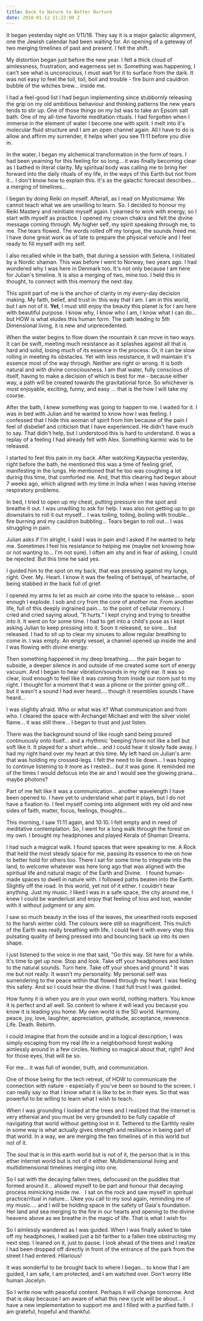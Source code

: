 ```yaml
---
title: Back to Nature to Better Nurture
date: 2018-01-12 11:22:00 Z
---
```


It began yesterday night on 1/11/18. They say it is a major galactic alignment, one the Jewish calendar had been waiting for. An opening of a gateway of two merging timelines of past and present. I felt the shift.

My distortion began just before the new year. I felt a thick cloud of aimlessness, frustration, and eagerness set in. Something was happening, I can't see what is unconscious, I must wait for it to surface from the dark. It was not easy to feel the toil, toil, boil and trouble - fire burn and cauldron bubble of the witches brew... inside me.

I had a feel-good list I had begun implementing since stubbornly releasing the grip on my old ambitious behaviour and thinking patterns the new years tends to stir up. One of those things on my list was to take an Epsom salt bath. One of my all-time favorite meditation rituals. I had forgotten when I immerse in the element of water I become one with spirit. I melt into it's molecular fluid structure and I am an open channel again. All I have to do is allow and affirm my surrender, it helps when you see 11:11 before you dive in.

In the water, I began my alchemical transformation in the form of tears. I had been yearning for this feeling for so long... it was finally becoming clear as I bathed in literal clarity. My spiritual body was calling me to bring her forward into the daily rituals of my life, in the ways of this Earth but not from it... I don't know how to explain this. It's as the galactic forecast describes... a merging of timelines...

I began by doing Reiki on myself. Afterall, as I read on Mysticmama: We cannot teach what we are unwilling to learn. So. I decided to honour my Reiki Mastery and reinitiate myself again. I yearned to work with energy, so I start with myself as practice. I opened my crown chakra and felt the divine message coming through. My higher self, my spirit speaking through me, to me. The tears flowed. The words rolled off my tongue, the sounds freed me. I have done great work as of late to prepare the physical vehicle and I feel ready to fill myself with my self. 

I also recalled while in the bath, that during a session with Selena, I initiated by a Nordic shaman. This was before I went to Norway, two years ago. I had wondered why I was here in Denmark too. It's not only because I am here for Julian's timeline. It is also a merging of two, mine too. I held this in thought, to connect with this memory the next day.

This spirit part of me is the anchor of clarity in my every-day decision making. My faith, belief, and trust in: this way that I am. I am in this world, but I am not of it. **Yet**, I must still enjoy the beauty this planet is for I am here with beautiful purpose. I know why, I know who I am, I know what I can do... but HOW is what eludes this human form. The path leading to 5th Dimensional living, it is new and unprecedented. 

When the water begins to flow down the mountain it can move in two ways. It can be swift, meeting much resistance as it splashes against all that is hard and solid, losing much of its essence in the process. Or, it can be slow rolling in meeting its obstacles. Yet with less resistance, it will maintain it's essence most of the way through. Neither are right or wrong. It is both natural and with divine consciousness. I am that water, fully conscious of itself, having to make a decision of which is best for me - because either way, a path will be created towards the gravitational force. So whichever is most enjoyable, exciting, funny, and easy ... that is the how I will take my course.

After the bath, I knew something was going to happen to me. I waited for it. I was in bed with Julian and he wanted to know how I was feeling. I confessed that I hide this woman of spirit from him because of the pain I feel of disbelief and criticism that I have experienced. He didn't have much to say. That didn't help, but I understood this is hard to understand. It was a replay of a feeling I had already felt with Alex. Something karmic was to be released. 

I started to feel this pain in my back. After watching Kaypacha yesterday, right before the bath, he mentioned this was a time of feeling grief, manifesting in the lungs. He mentioned that he too was coughing a lot during this time, that comforted me. And, that this clearing had begun about 7 weeks ago, which aligned with my time in India when I was having intense respiratory problems. 

In bed, I tried to open up my chest, putting pressure on the spot and breathe it out. I was unwilling to ask for help. I was also not getting up to go downstairs to roll it out myself... I was toiling, toiling, boiling with trouble... fire burning and my cauldron bubbling... Tears began to roll out... I was struggling in pain.

Julian asks if I'm alright, I said I was in pain and I asked if he wanted to help me. Sometimes I feel his resistance to helping me (maybe not knowing how or not wanting to... I'm not sure). I often am shy and in fear of asking, I could be rejected. But this time he said yes.

I guided him to the spot on my back, that was pressing against my lungs, right. Over. My. Heart. I know it was the feeling of betrayal, of heartache, of being stabbed in the back full of grief.

I opened my arms to let as much air come into the space to release.... soon enough I explode. I sob and cry from the core of another me. From another life, full of this deeply ingrained pain... to the point of cellular memory. I cried and cried saying aloud, "It hurts." I kept crying and trying to breathe into it. It went on for some time. I had to get into a child's pose as I kept asking Julian to keep pressing into it. Soon it released, so sore... but released. I had to sit up to clear my sinuses to allow regular breathing to come in. I was empty. An empty vessel, a channel opened up inside me and I was flowing with divine energy.

Then something happened in my deep breathing..... the pain began to subside, a deeper silence in and outside of me created some sort of energy vacuum. And I  began to hear vibration/sounds in my right ear. It was so clear, loud enough to feel like it was coming from inside our room just to my right. I thought for a moment that it was a phone or the printer going off... but it wasn't a sound I had ever heard.... though it resembles sounds I have heard...

I was slightly afraid. Who or what was it? What communication and from who. I cleared the space with Archangel Michael and with the silver violet flame... it was still there... I began to trust and just listen.

There was the background sound of like rough sand being poured continuously onto itself... and a rhythmic 'beeping'/tone not like a bell but soft like it. It played for a short while... and I could hear it slowly fade away. I had my right hand over my heart at this time. My left hand on Julian's arm that was holding my crossed-legs. I felt the need to lie down... I was hoping to continue listening to it more as I rested... but it was gone. It reminded me of the times I would defocus into the air and I would see the glowing prana... maybe photons?

Part of me felt like it was a communication... another wavelength I have been opened to. I have yet to understand what part it plays, but I do not have a fixation to. I feel myself coming into alignment with my old and new sides of faith, matter, focus, feelings, thoughts...

This morning, I saw 11:11 again, and 10:10. I felt empty and in need of meditative contemplation. So, I went for a long walk through the forest on my own. I brought my headphones and played Kerala of Shaman Dreams. 

I had such a magical walk. I found spaces that were speaking to me. A Rock that held the most steady space for me, passing its essence to me on how to better hold for others too. There I sat for some time to integrate into the land, to welcome whatever was here long ago that was aligned with the spiritual life and natural magic of the Earth and Divine.   I found human-made spaces to dwell in nature with. I followed paths beaten into the Earth. Slightly off the road. In this world, yet not of it either. I couldn't hear anything. Just my music. I liked I was in a safe space, the city around me, I knew I could be wanderlust and enjoy that feeling of loss and lost, wander with it without judgment or any aim.

I saw so much beauty in the loss of the leaves, the unearthed roots exposed to the harsh winter cold. The colours were still so magnificent. This mulch of the Earth was really breathing with life. I could feel it with every step this pulsating quality of being pressed into and bouncing back up into its own shape. 

I just listened to the voice in me that said, "Go this way. Sit here for a while. It's time to get up now. Stop and look. Take off your headphones and listen to the natural sounds. Turn here. Take off your shoes and ground." It was me but not really. It wasn't my personality. My personal self was surrendering to the peace within that flowed through my heart. I was feeling this safety. And so I could hear the divine. I had full trust I was guided.

How funny it is when you are in your own world, nothing matters. You know it is perfect and all well. So content to where it will lead you because you know it is leading you home. My own world is the 5D world. Harmony, peace, joy, love, laughter, appreciation, gratitude, acceptance, reverence.  Life. Death. Rebirth. 

I could imagine that from the outside and in a logical description, I was simply escaping from my real life in a neighborhood forest walking aimlessly around in a few circles. Nothing so magical about that, right? And for those eyes, that will be so.

For me... it was full of wonder, truth, and communication. 

One of those being for the tech retreat, of HOW to communicate the connection with nature - especially if you've been so bound to the screen. I can really say so that I know what it is like to be in their eyes. So that was powerful to be willing to learn what I wish to teach. 

When I was grounding I looked at the trees and I realized that the internet is very ethereal and you must be very grounded to be fully capable of navigating that world without getting lost in it. Tethered to the Earthly realm in some way is what actually gives strength and resiliance in being part of that world. In a way, we are merging the two timelines of in this world but not of it. 

The soul that is in this earth world but is not of it, the person that is in this ether internet world but is not of it either. Multidimensional living and multidimensional timelines merging into one. 

So I sat with the decaying fallen trees, defocused on the puddles that formed around it... allowed myself to be part and honour that decaying process mimicking inside me.   I sat on the rock and saw myself in spiritual practice/ritual in nature... Ukee you call to my soul again, reminding me of my music.... and I will be holding space in the safety of Gaia's foundation. Her land and sea merging to the fire in our hearts and opening to the divine heavens above as we breathe in the magic of life.  That is what I wish for. 

So I aimlessly wandered as I was guided. When I was finally asked to take off my headphones, I walked just a bit farther to a fallen tree obstructing my next step. I leaned on it, just to pause. I look ahead of the trees and I realize I had been dropped off directly in front of the entrance of the park from the street I had entered. Hilarious! 

It was wonderful to be brought back to where I began... to know that I am guided, I am safe, I am protected, and I am watched over. Don't worry litte human Jocelyn.

So I write now with peaceful content. Perhaps it will change tomorrow. And that is okay because I am aware of what this new cycle will be about... I have a new implementation to support me and I filled with a purified faith. I am grateful, hopeful and thankful. 
